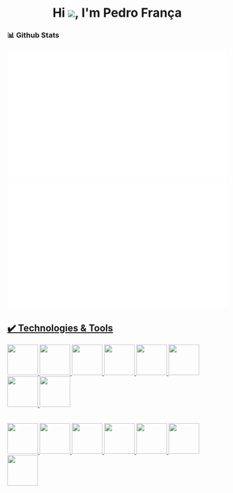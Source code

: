 <h1 align="center">Hi <img src="https://raw.githubusercontent.com/kaueMarques/kaueMarques/master/hi.gif" height="30px">, I'm Pedro França</h1>

### 📊 Github Stats
<a href='https://github.com/rahul-jha98/github-stats-transparent'>

![Stats Overview](https://raw.githubusercontent.com/pedroofrancaa/github-stats-transparent/output/generated/overview.svg)
![Most Used Languages](https://raw.githubusercontent.com/pedroofrancaa/github-stats-transparent/output/generated/languages.svg)

## ✔️ Technologies & Tools
          
<img src="https://cdn.jsdelivr.net/gh/devicons/devicon/icons/html5/html5-original-wordmark.svg" width="70" height="70"/> 
<img src="https://cdn.jsdelivr.net/gh/devicons/devicon/icons/css3/css3-original.svg" " width="70" height="70" />
<img src="https://cdn.jsdelivr.net/gh/devicons/devicon/icons/javascript/javascript-original.svg" width="70" height="70" />
<img src="https://cdn.jsdelivr.net/gh/devicons/devicon/icons/c/c-original.svg" width="70" height="70"/>  
<img src="https://cdn.jsdelivr.net/gh/devicons/devicon/icons/cplusplus/cplusplus-original.svg" width="70" height="70" /> 
<img src="https://cdn.jsdelivr.net/gh/devicons/devicon/icons/python/python-original-wordmark.svg" width="70" height="70"/>
<img src="https://cdn.jsdelivr.net/gh/devicons/devicon/icons/java/java-original-wordmark.svg" width="70" height="70" />
<img src="https://cdn.jsdelivr.net/gh/devicons/devicon/icons/swift/swift-original.svg" width="70" height="70"/>
<br> <br> <br>
<img src="https://cdn.jsdelivr.net/gh/devicons/devicon/icons/androidstudio/androidstudio-original.svg"  width="70" height="70" />
<img src="https://cdn.jsdelivr.net/gh/devicons/devicon/icons/xcode/xcode-original.svg"  width="70" height="70" />
<img src="https://cdn.jsdelivr.net/gh/devicons/devicon/icons/vscode/vscode-original.svg"  width="70" height="70" />
<img src="https://cdn.jsdelivr.net/gh/devicons/devicon/icons/firebase/firebase-plain-wordmark.svg"  width="70" height="70" />
<img src="https://cdn.jsdelivr.net/gh/devicons/devicon/icons/git/git-original.svg"  width="70" height="70" />
<img src="https://cdn.jsdelivr.net/gh/devicons/devicon/icons/jetbrains/jetbrains-original.svg"  width="70" height="70" />
<img src="https://cdn.jsdelivr.net/gh/devicons/devicon/icons/anaconda/anaconda-original-wordmark.svg"  width="70" height="70" />
          
